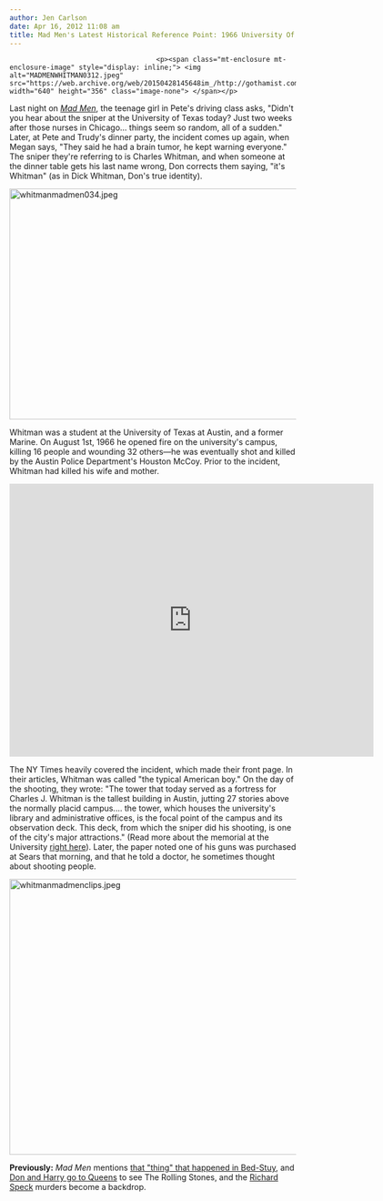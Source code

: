 ```yaml
---
author: Jen Carlson
date: Apr 16, 2012 11:08 am
title: Mad Men's Latest Historical Reference Point: 1966 University Of Texas Tower Shooter Charles Whitman, Who Killed 16
---
```


	
										<p><span class="mt-enclosure mt-enclosure-image" style="display: inline;"> <img alt="MADMENWHITMAN0312.jpeg" src="https://web.archive.org/web/20150428145648im_/http://gothamist.com/attachments/arts_jen/MADMENWHITMAN0312.jpeg" width="640" height="356" class="image-none"> </span></p>

<p>Last night on <a href="https://web.archive.org/web/20150428145648/http://gothamist.com/tags/madmen"><em>Mad Men</em></a>, the teenage girl in Pete&apos;s driving class asks, &quot;Didn&apos;t you hear about the sniper at the University of Texas today? Just two weeks after those nurses in Chicago... things seem so random, all of a sudden.&quot;  Later, at Pete and Trudy&apos;s dinner party, the incident comes up again, when Megan says, &quot;They said he had a brain tumor, he kept warning everyone.&quot; The sniper they&apos;re referring to is Charles Whitman, and when someone at the dinner table gets his last name wrong, Don corrects them saying, &quot;it&apos;s Whitman&quot; (as in Dick Whitman, Don&apos;s true identity).</p>

<p><span class="mt-enclosure mt-enclosure-image" style="display: inline;"> <img alt="whitmanmadmen034.jpeg" src="https://web.archive.org/web/20150428145648im_/http://gothamist.com/attachments/arts_jen/whitmanmadmen034.jpeg" width="640" height="406" class="image-none"> </span></p>

<p>Whitman was a student at the University of Texas at Austin, and a former Marine. On August 1st, 1966 he opened fire on the university&apos;s campus, killing 16 people and wounding 32 others&#x2014;he was eventually shot and killed by the Austin Police Department&apos;s Houston McCoy. Prior to the incident, Whitman had killed his wife and mother.</p>

<p><iframe width="640" height="480" src="https://web.archive.org/web/20150428145648if_/http://www.youtube.com/embed/HTU5lPzKvjI" frameborder="0" allowfullscreen></iframe></p>

<p>The NY Times heavily covered the incident, which made their front page. In their articles, Whitman was called &quot;the typical American boy.&quot; On the day of the shooting, they wrote: &quot;The tower that today served as a fortress for Charles J. Whitman is the tallest building in Austin, jutting 27 stories above the normally placid campus.... the tower, which houses the university&apos;s library and administrative offices, is the focal point of the campus and its observation deck. This deck, from which the sniper did his shooting, is one of the city&apos;s major attractions.&quot; (Read more about the memorial at the University <a href="https://web.archive.org/web/20150428145648/http://austinist.com/2012/04/16/u_texass_tower_garden_memorial_for.php">right here</a>). Later, the paper noted one of his guns was purchased at Sears that morning, and that he told a doctor, he sometimes thought about shooting people.</p>

<p><span class="mt-enclosure mt-enclosure-image" style="display: inline;"> <img alt="whitmanmadmenclips.jpeg" src="https://web.archive.org/web/20150428145648im_/http://gothamist.com/attachments/arts_jen/whitmanmadmenclips.jpeg" width="640" height="485" class="image-none"> </span></p>

<p><strong>Previously:</strong> <em>Mad Men</em> mentions <a href="https://web.archive.org/web/20150428145648/http://gothamist.com/2012/04/09/what_happened_in_bed-stuy_in_1966.php">that &quot;thing&quot; that happened in Bed-Stuy</a>, and <a href="https://web.archive.org/web/20150428145648/http://gothamist.com/2012/04/02/the_rolling_stones_at_forest_hills.php">Don and Harry go to Queens</a> to see The Rolling Stones, and the <a href="https://web.archive.org/web/20150428145648/http://chicagoist.com/2012/04/09/mad_men_uses_speck_murders_as_plot.php">Richard Speck</a> murders become a backdrop.</p>					
										
									
				
